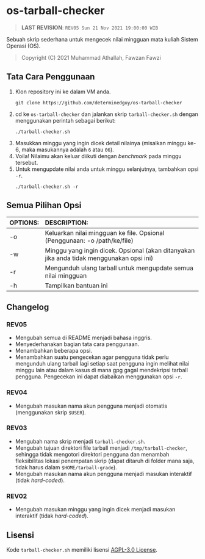 # os-tarball-checker

> **LAST REVISION**: `REV05 Sun 21 Nov 2021 19:00:00 WIB`

Sebuah skrip sederhana untuk mengecek nilai mingguan mata kuliah Sistem Operasi (OS).

> Copyright (C) 2021 Muhammad Athallah, Fawzan Fawzi

## Tata Cara Penggunaan

1. Klon repository ini ke dalam VM anda.
    ```
    git clone https://github.com/determinedguy/os-tarball-checker
    ```
2. cd ke `os-tarball-checker` dan jalankan skrip `tarball-checker.sh` dengan menggunakan perintah sebagai berikut: 
    ```
    ./tarball-checker.sh
    ```
3. Masukkan minggu yang ingin dicek detail nilainya (misalkan minggu ke-6, maka masukannya adalah `6` atau `06`).
4. Voila! Nilaimu akan keluar diikuti dengan _benchmark_ pada minggu tersebut.
5. Untuk mengupdate nilai anda untuk minggu selanjutnya, tambahkan opsi `-r`.
    ```
    ./tarball-checker.sh -r
    ```

## Semua Pilihan Opsi

| OPTIONS: | DESCRIPTION: |
|:---------|:-------------|
| -o       | Keluarkan nilai mingguan ke file. Opsional (Penggunaan: -o /path/ke/file)                  |
| -w       | Minggu yang ingin dicek. Opsional (akan ditanyakan jika anda tidak menggunakan opsi ini)   |
| -r       | Mengunduh ulang tarball untuk mengupdate semua nilai mingguan                              |
| -h       | Tampilkan bantuan ini                                                                      |

## Changelog

### REV05
- Mengubah semua di README menjadi bahasa inggris.
- Menyederhanakan bagian tata cara penggunaan.
- Menambahkan beberapa opsi.
- Menambahkan suatu pengecekan agar pengguna tidak perlu mengunduh ulang tarball lagi setiap saat pengguna ingin melihat nilai minggu lain atau dalam kasus di mana gpg gagal mendekripsi tarball pengguna. Pengecekan ini dapat diabaikan menggunakan opsi `-r`. 

### REV04
- Mengubah masukan nama akun pengguna menjadi otomatis (menggunakan skrip `$USER`).

### REV03
- Mengubah nama skrip menjadi `tarball-checker.sh`.
- Mengubah tujuan direktori file tarball menjadi `/tmp/tarball-checker`, sehingga tidak mengotori direktori pengguna dan menambah fleksibilitas lokasi penempatan skrip (dapat ditaruh di folder mana saja, tidak harus dalam `$HOME/tarball-grade`).
- Mengubah masukan nama akun pengguna menjadi masukan interaktif (tidak _hard-coded_).

### REV02
- Mengubah masukan minggu yang ingin dicek menjadi masukan interaktif (tidak _hard-coded_).
 
## Lisensi

Kode `tarball-checker.sh` memiliki lisensi [AGPL-3.0 License](LICENSE).
